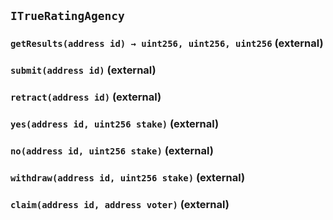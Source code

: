 ## `ITrueRatingAgency`






### `getResults(address id) → uint256, uint256, uint256` (external)





### `submit(address id)` (external)





### `retract(address id)` (external)





### `yes(address id, uint256 stake)` (external)





### `no(address id, uint256 stake)` (external)





### `withdraw(address id, uint256 stake)` (external)





### `claim(address id, address voter)` (external)






